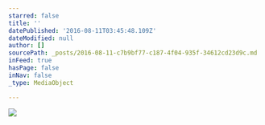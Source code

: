 ```yaml
---
starred: false
title: ''
datePublished: '2016-08-11T03:45:48.109Z'
dateModified: null
author: []
sourcePath: _posts/2016-08-11-c7b9bf77-c187-4f04-935f-34612cd23d9c.md
inFeed: true
hasPage: false
inNav: false
_type: MediaObject

---
```

![](https://the-grid-user-content.s3-us-west-2.amazonaws.com/24bed27e-6b8a-48e9-9353-c6c8e3eaaa75.jpg)